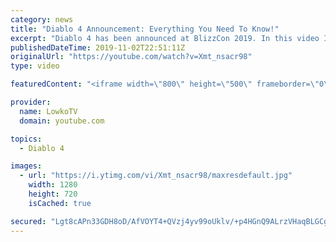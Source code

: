 ```yaml
---
category: news
title: "Diablo 4 Announcement: Everything You Need To Know!"
excerpt: "Diablo 4 has been announced at BlizzCon 2019. In this video I go over everything you need to know about this upcoming Blizzard Entertainment game."
publishedDateTime: 2019-11-02T22:51:11Z
originalUrl: "https://youtube.com/watch?v=Xmt_nsacr98"
type: video

featuredContent: "<iframe width=\"800\" height=\"500\" frameborder=\"0\" src=\"https://www.youtube.com/embed/Xmt_nsacr98\" allow=\"accelerometer; autoplay; encrypted-media; gyroscope; picture-in-picture\" allowfullscreen></iframe>"

provider:
  name: LowkoTV
  domain: youtube.com

topics:
  - Diablo 4

images:
  - url: "https://i.ytimg.com/vi/Xmt_nsacr98/maxresdefault.jpg"
    width: 1280
    height: 720
    isCached: true

secured: "Lgt8cAPn33GDH8oD/AfVOYT4+QVzj4yv99oUklv/+p4HGnQ9ALrzVHaqBLGCgI6t/sKh3+iUkKag6s0OFQ8UPGI5dXGIKP4ySt/2pB89HpdQZIQb5mo93hVOmuUZblVtNALyvsc9Q1C1rQy5BZG6nbzQOpRixgkze4oFJIEgxlQeE0H7jB3XjaAfU8P3wTEuLTZacbsDIecA6MhNFTiY6BObGCNapTuKCbYSQMHiPTGt+mJczoot8uFoc2t23a6cNgmWI99geAtWdXQ9+FOMaeVaZzwS+TgsthdzReUT0WqTGvejd46fKd930VxW80H9qh7/7ZF2bi1Z42lTyPeaCZSpMJKQ8SEfkO/KZmOCfhJAJ4Us3NT4Xg3URo8wEhvYpKLm9WHmCsev0+d4dAmFHsPKXpNQonE0/MZ8rXkX9Z5JiF4olFeATtf1BZ7gGsdR;yKB041V7BfhcjC/jZt9W4w=="
---
```


